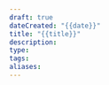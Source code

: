 ```yaml
---
draft: true
dateCreated: "{{date}}"
title: "{{title}}"
description: 
type: 
tags: 
aliases:
---
```

